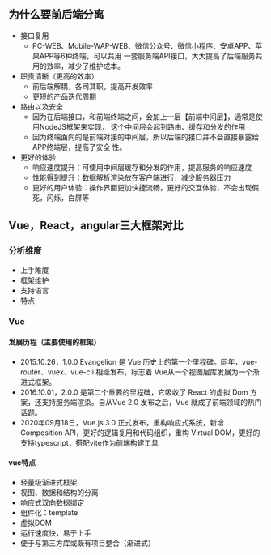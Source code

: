 ## 为什么要前后端分离
+ 接口复用
  - PC-WEB、Mobile-WAP-WEB、微信公众号、微信小程序、安卓APP、苹果APP等6种终端，可以共用		一套服务端API接口，大大提高了后端服务共用的效率，减少了维护成本。 
+ 职责清晰（更高的效率）
  - 前后端解耦，各司其职，提高开发效率
  - 更短的产品迭代周期
+ 路由以及安全
  - 因为在后端接口，和前端终端之间，会加上一层【前端中间层】，通常是使用NodeJS框架来实现，		这个中间层会起到路由、缓存和分发的作用
  - 因为终端面向的是前端对接的中间层，所以后端的接口并不会直接暴露给APP终端层，提高了安全		性。
+ 更好的体验
  - 响应速度提升：可使用中间层缓存和分发的作用，提高服务的响应速度
  - 性能得到提升：数据解析渲染放在客户端进行，减少服务器压力
  - 更好的用户体验：操作界面更加快捷流畅，更好的交互体验，不会出现假死，闪烁，白屏等

## Vue，React，angular三大框架对比

### 分析维度
+ 上手难度	
+ 框架维护	
+ 支持语言	
+ 特点

### Vue
#### 发展历程（主要使用的框架）
- 2015.10.26，1.0.0 Evangelion 是 Vue 历史上的第一个里程碑。同年，vue-router、vuex、vue-cli 相继发布，标志着 Vue从一个视图层库发展为一个渐进式框架。
- 2016.10.01，2.0.0 是第二个重要的里程碑，它吸收了 React 的虚拟 Dom 方案，还支持服务端渲染。自从Vue 2.0 发布之后，Vue 就成了前端领域的热门话题。
- 2020年09月18日，Vue.js 3.0 正式发布，重构响应式系统，新增Composition API，更好的逻辑复用和代码组织，重构 Virtual DOM，更好的支持typescript，搭配vite作为前端构建工具
#### vue特点
- 轻量级渐进式框架
- 视图、数据和结构的分离
- 响应式双向数据绑定
- 组件化：template 
- 虚拟DOM
- 运行速度快，易于上手
- 便于与第三方库或既有项目整合（渐进式）